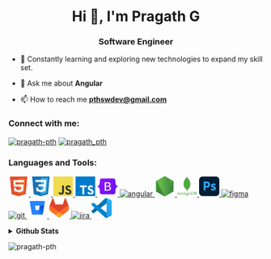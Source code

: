 <h1 align="center">Hi 👋, I'm Pragath G</h1>
<h3 align="center">Software Engineer</h3>

- 🌱 Constantly learning and exploring new technologies to expand my skill set.

- 💬 Ask me about **Angular**

- 📫 How to reach me **pthswdev@gmail.com**

<h3 align="left">Connect with me:</h3>
<p align="left">
<a href="https://linkedin.com/in/pragath-pth" target="blank"><img align="center" src="https://raw.githubusercontent.com/rahuldkjain/github-profile-readme-generator/master/src/images/icons/Social/linked-in-alt.svg" alt="pragath-pth" height="30" width="40" /></a>
<a href="https://instagram.com/pragath_pth" target="blank"><img align="center" src="https://raw.githubusercontent.com/rahuldkjain/github-profile-readme-generator/master/src/images/icons/Social/instagram.svg" alt="pragath_pth" height="30" width="40" /></a>
</p>

<h3 align="left">Languages and Tools:</h3>
<p align="left"> 
<a href="https://www.w3.org/html/" target="_blank" rel="noreferrer"> 
<img src="https://raw.githubusercontent.com/devicons/devicon/master/icons/html5/html5-original.svg" alt="html5" width="40" height="40"/> </a>

<a href="https://www.w3schools.com/css/" target="_blank" rel="noreferrer"> 
<img src="https://raw.githubusercontent.com/devicons/devicon/master/icons/css3/css3-original.svg" alt="css3" width="40" height="40"/> </a>

<a href="https://developer.mozilla.org/en-US/docs/Web/JavaScript" target="_blank" rel="noreferrer"> 
<img src="https://raw.githubusercontent.com/devicons/devicon/master/icons/javascript/javascript-original.svg" alt="javascript" width="40" height="40"/> </a> 

<a href="https://www.typescriptlang.org/" target="_blank" rel="noreferrer"> 
<img src="https://raw.githubusercontent.com/devicons/devicon/master/icons/typescript/typescript-original.svg" alt="typescript" width="40" height="40"/> </a> 

<a href="https://getbootstrap.com" target="_blank" rel="noreferrer"> 
<img src="https://raw.githubusercontent.com/devicons/devicon/master/icons/bootstrap/bootstrap-original.svg" alt="bootstrap" width="40" height="40"/> </a>

<a href="https://angular.io" target="_blank" rel="noreferrer"> 
<img src="https://angular.io/assets/images/logos/angular/angular.svg" alt="angular" width="40" height="40"/> </a>
 
<a href="https://nodejs.org/en/" target="_blank" rel="noreferrer"> 
<img src="https://raw.githubusercontent.com/devicons/devicon/master/icons/nodejs/nodejs-original.svg" alt="nodejs" width="40" height="40"/> </a>
 
<a href="https://www.mongodb.com/" target="_blank" rel="noreferrer"> 
<img src="https://raw.githubusercontent.com/devicons/devicon/master/icons/mongodb/mongodb-plain-wordmark.svg" alt="mongodb" width="40" height="40"/> </a>
 
<a href="https://www.photoshop.com/en" target="_blank" rel="noreferrer"> 
<img src="https://raw.githubusercontent.com/devicons/devicon/master/icons/photoshop/photoshop-original.svg" alt="photoshop" width="40" height="40"/> </a>
 
<a href="https://www.figma.com/" target="_blank" rel="noreferrer">
<img src="https://www.vectorlogo.zone/logos/figma/figma-icon.svg" alt="figma" width="40" height="40"/> </a>
 
<a href="https://git-scm.com/" target="_blank" rel="noreferrer">
<img src="https://www.vectorlogo.zone/logos/git-scm/git-scm-icon.svg" alt="git" width="40" height="40"/> </a>

<a href="https://bitbucket.org/" target="_blank" rel="noreferrer"> 
<img src="https://raw.githubusercontent.com/devicons/devicon/master/icons/bitbucket/bitbucket-original.svg" alt="bitbucket" width="40" height="40"/> </a>

<a href="https://about.gitlab.com/" target="_blank" rel="noreferrer"> 
<img src="https://raw.githubusercontent.com/devicons/devicon/master/icons/gitlab/gitlab-original.svg" alt="gitlab" width="40" height="40"/> </a>

<a href="https://www.atlassian.com/software/jira" target="_blank" rel="noreferrer"> 
<img src="https://icon-icons.com/icons2/2699/PNG/512/atlassian_jira_logo_icon_170511.png" alt="jira" width="40" height="40"/> </a>

<a href="https://code.visualstudio.com/" target="_blank" rel="noreferrer"> 
<img src="https://raw.githubusercontent.com/devicons/devicon/master/icons/vscode/vscode-original.svg" alt="vscode" width="40" height="40"/> </a>

</p>

<details>
<summary>
  <b>Github Stats</b>
</summary>
<p> <img alt="Pragath's Github Stats" src="https://github-readme-stats.vercel.app/api?username=pragath-pth&theme=vision-friendly-dark&show_icons=true&hide_border=true&count_private=true&bg_color=0D1117"/>
</details>


<p><img align="left" src="https://github-readme-stats.vercel.app/api/top-langs?username=pragath-pth&theme=vision-friendly-dark&hide_border=true&show_icons=true&locale=en&layout=compact" alt="pragath-pth" /></p>


